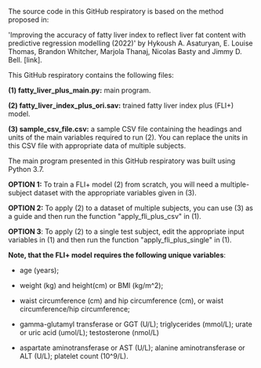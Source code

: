 The source code in this GitHub respiratory is based on the method proposed in:

'Improving the accuracy of fatty liver index to reflect liver fat content with predictive regression modelling (2022)' by Hykoush A. Asaturyan, E. Louise Thomas, Brandon Whitcher, Marjola Thanaj, Nicolas Basty and Jimmy D. Bell. [link].

This GitHub respiratory contains the following files:

**(1) fatty_liver_plus_main.py:** main program.

**(2) fatty_liver_index_plus_ori.sav:** trained fatty liver index plus (FLI+) model.

**(3) sample_csv_file.csv:** a sample CSV file containing the headings and units of the main variables required to run (2). You can replace the units in this CSV file with appropriate data of multiple subjects.

The main program presented in this GitHub respiratory was built using Python 3.7.

**OPTION 1:** To train a FLI+ model (2) from scratch, you will need a multiple-subject dataset with the appropriate variables given in (3).

**OPTION 2:** To apply (2) to a dataset of multiple subjects, you can use (3) as a guide and then run the function "apply_fli_plus_csv" in (1).

**OPTION 3**: To apply (2) to a single test subject, edit the appropriate input variables in (1) and then run the function "apply_fli_plus_single" in (1).

**Note, that the FLI+ model requires the following unique variables**:

* age (years); 

* weight (kg) and height(cm) or BMI (kg/m^2);

* waist circumference (cm) and hip circumference (cm), or waist circumference/hip circumference;

* gamma-glutamyl transferase or GGT (U/L); triglycerides (mmol/L); urate or uric acid (umol/L); testosterone (nmol/L)

* aspartate aminotransferase or AST (U/L); alanine aminotransferase or ALT (U/L); platelet count (10^9/L).
